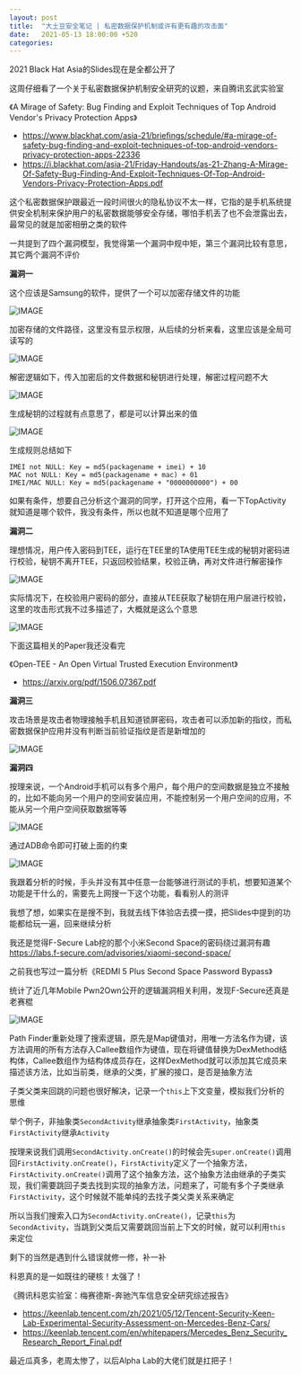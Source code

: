 ```yaml
---
layout: post
title:  "大土豆安全笔记 | 私密数据保护机制或许有更有趣的攻击面"
date:   2021-05-13 18:00:00 +520
categories: 
---
```


2021 Black Hat Asia的Slides现在是全都公开了

这周仔细看了一个关于私密数据保护机制安全研究的议题，来自腾讯玄武实验室

《A Mirage of Safety: Bug Finding and Exploit Techniques of Top Android Vendor's Privacy Protection Apps》
- https://www.blackhat.com/asia-21/briefings/schedule/#a-mirage-of-safety-bug-finding-and-exploit-techniques-of-top-android-vendors-privacy-protection-apps-22336
- https://i.blackhat.com/asia-21/Friday-Handouts/as-21-Zhang-A-Mirage-Of-Safety-Bug-Finding-And-Exploit-Techniques-Of-Top-Android-Vendors-Privacy-Protection-Apps.pdf

这个私密数据保护跟最近一段时间很火的隐私协议不太一样，它指的是手机系统提供安全机制来保护用户的私密数据能够安全存储，哪怕手机丢了也不会泄露出去，最常见的就是加密相册之类的软件

一共提到了四个漏洞模型，我觉得第一个漏洞中规中矩，第三个漏洞比较有意思，其它两个漏洞不评价

**漏洞一**

这个应该是Samsung的软件，提供了一个可以加密存储文件的功能

![IMAGE](/assets/resources/5A35C63E1E1636A11DEA70CA3CCCBD89.jpg)

加密存储的文件路径，这里没有显示权限，从后续的分析来看，这里应该是全局可读写的

![IMAGE](/assets/resources/76A4CEF48590CF5893EADD3B75387F61.jpg)

解密逻辑如下，传入加密后的文件数据和秘钥进行处理，解密过程问题不大

![IMAGE](/assets/resources/030263D34A2BC7230976610F96CE54BD.jpg)

生成秘钥的过程就有点意思了，都是可以计算出来的值

![IMAGE](/assets/resources/F223B665CF4FA7035B287E7CD5B416A8.jpg)

生成规则总结如下
```
IMEI not NULL: Key = md5(packagename + imei) + 10
MAC not NULL: Key = md5(packagename + mac) + 01
IMEI/MAC NULL: Key = md5(packagename + "0000000000") + 00
```

如果有条件，想要自己分析这个漏洞的同学，打开这个应用，看一下TopActivity就知道是哪个软件，我没有条件，所以也就不知道是哪个应用了

**漏洞二**

理想情况，用户传入密码到TEE，运行在TEE里的TA使用TEE生成的秘钥对密码进行校验，秘钥不离开TEE，只返回校验结果，校验正确，再对文件进行解密操作

![IMAGE](/assets/resources/C0726B16C1EF03A4EE9269A9925CE764.jpg)

实际情况下，在校验用户密码的部分，直接从TEE获取了秘钥在用户层进行校验，这里的攻击形式我不过多描述了，大概就是这么个意思

![IMAGE](/assets/resources/AA16E4CD2BE8B0F89303E08887E0CDB2.jpg)

下面这篇相关的Paper我还没看完

《Open-TEE - An Open Virtual Trusted Execution Environment》
- https://arxiv.org/pdf/1506.07367.pdf

**漏洞三**

攻击场景是攻击者物理接触手机且知道锁屏密码，攻击者可以添加新的指纹，而私密数据保护应用并没有判断当前验证指纹是否是新增加的

![IMAGE](/assets/resources/41A004741669B36F1934D242BCF0371C.jpg)

**漏洞四**

按理来说，一个Android手机可以有多个用户，每个用户的空间数据是独立不接触的，比如不能向另一个用户的空间安装应用，不能控制另一个用户空间的应用，不能从另一个用户空间获取数据等等

![IMAGE](/assets/resources/75B4962C7176F1805C0AFAB283D2DADB.jpg)

通过ADB命令即可打破上面的约束

![IMAGE](/assets/resources/4A0E68DAB19BB6DB7961BD88F00D6456.jpg)

我跟着分析的时候，手头并没有其中任意一台能够进行测试的手机，想要知道某个功能是干什么的，需要先上网搜一下这个功能，看看别人的测评

我想了想，如果实在是搜不到，我就去线下体验店去摸一摸，把Slides中提到的功能都给玩一遍，回来继续分析

我还是觉得F-Secure Lab挖的那个小米Second Space的密码绕过漏洞有趣
https://labs.f-secure.com/advisories/xiaomi-second-space/

之前我也写过一篇分析《REDMI 5 Plus Second Space Password Bypass》

统计了近几年Mobile Pwn2Own公开的逻辑漏洞相关利用，发现F-Secure还真是老赛棍

![IMAGE](/assets/resources/FF5770BE538D11895D8D5B6D793F230A.jpg)

Path Finder重新处理了搜索逻辑，原先是Map键值对，用唯一方法名作为键，该方法调用的所有方法存入Callee数组作为键值，现在将键值替换为DexMethod结构体，Callee数组作为结构体成员存在，这样DexMethod就可以添加其它成员来描述该方法，比如当前类，继承的父类，扩展的接口，是否是抽象方法

子类父类来回跳的问题也很好解决，记录一个`this`上下文变量，模拟我们分析的思维

举个例子，非抽象类`SecondActivity`继承抽象类`FirstActivity`，抽象类`FirstActivity`继承`Activity`

按理来说我们调用`SecondActivity.onCreate()`的时候会先`super.onCreate()`调用回`FirstActivity.onCreate()`，`FirstActivity`定义了一个抽象方法，`FirstActivity.onCreate()`调用了这个抽象方法，这个抽象方法由继承的子类实现，我们需要跳回子类去找到实现的抽象方法，问题来了，可能有多个子类继承`FirstActivity`，这个时候就不能单纯的去找子类父类关系来确定

所以当我们搜索入口为`SecondActivity.onCreate()`，记录`this`为`SecondActivity`，当跳到父类后又需要跳回当前上下文的时候，就可以利用`this`来定位

剩下的当然是遇到什么错误就修一修，补一补

科恩真的是一如既往的硬核！太强了！

《腾讯科恩实验室：梅赛德斯-奔驰汽车信息安全研究综述报告》
- https://keenlab.tencent.com/zh/2021/05/12/Tencent-Security-Keen-Lab-Experimental-Security-Assessment-on-Mercedes-Benz-Cars/
- https://keenlab.tencent.com/en/whitepapers/Mercedes_Benz_Security_Research_Report_Final.pdf

最近瓜真多，老周太惨了，以后Alpha Lab的大佬们就是扛把子！